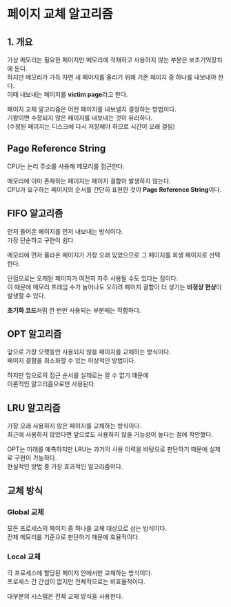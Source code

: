 # 페이지 교체 알고리즘

## 1. 개요

가상 메모리는 필요한 페이지만 메모리에 적재하고 사용하지 않는 부분은 보조기억장치에 둔다.  
하지만 메모리가 가득 차면 새 페이지를 올리기 위해 기존 페이지 중 하나를 내보내야 한다.  
이때 내보내는 페이지를 **victim page**라고 한다.

페이지 교체 알고리즘은 어떤 페이지를 내보낼지 결정하는 방법이다.  
기왕이면 수정되지 않은 페이지를 내보내는 것이 유리하다.  
(수정된 페이지는 디스크에 다시 저장해야 하므로 시간이 오래 걸림)

## Page Reference String

CPU는 논리 주소를 사용해 메모리를 접근한다.

메모리에 이미 존재하는 페이지는 페이지 결함이 발생하지 않는다.  
CPU가 요구하는 페이지의 순서를 간단히 표현한 것이 **Page Reference String**이다.

## FIFO 알고리즘

먼저 들어온 페이지를 먼저 내보내는 방식이다.  
가장 단순하고 구현이 쉽다.

메모리에 먼저 올라온 페이지가 가장 오래 있었으므로 그 페이지를 희생 페이지로 선택한다.

단점으로는 오래된 페이지가 여전히 자주 사용될 수도 있다는 점이다.  
이 때문에 메모리 프레임 수가 늘어나도 오히려 페이지 결함이 더 생기는 **비정상 현상**이 발생할 수 있다.

**초기화 코드**처럼 한 번만 사용되는 부분에는 적합하다.

## OPT 알고리즘

앞으로 가장 오랫동안 사용되지 않을 페이지를 교체하는 방식이다.  
페이지 결함을 최소화할 수 있는 이상적인 방법이다.

하지만 앞으로의 접근 순서를 실제로는 알 수 없기 때문에  
이론적인 알고리즘으로만 사용된다.

## LRU 알고리즘

가장 오래 사용하지 않은 페이지를 교체하는 방식이다.  
최근에 사용하지 않았다면 앞으로도 사용하지 않을 가능성이 높다는 점에 착안했다.

OPT는 미래를 예측하지만 LRU는 과거의 사용 이력을 바탕으로 판단하기 때문에 실제로 구현이 가능하다.  
현실적인 방법 중 가장 효과적인 알고리즘이다.

## 교체 방식

### Global 교체

모든 프로세스의 페이지 중 하나를 교체 대상으로 삼는 방식이다.  
전체 메모리를 기준으로 판단하기 때문에 효율적이다.

### Local 교체

각 프로세스에 할당된 페이지 안에서만 교체하는 방식이다.  
프로세스 간 간섭이 없지만 전체적으로는 비효율적이다.

대부분의 시스템은 전체 교체 방식을 사용한다.
